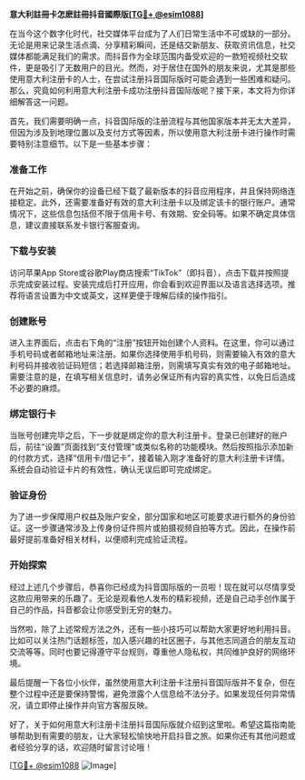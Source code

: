 **意大利註冊卡怎麽註冊抖音國際版[[TG💪+ @esim1088](https://t.me/s/esim1088)]**

在当今这个数字化时代，社交媒体平台成为了人们日常生活中不可或缺的一部分。无论是用来记录生活点滴、分享精彩瞬间，还是结交新朋友、获取资讯信息，社交媒体都能满足我们的需求。而抖音作为全球范围内备受欢迎的一款短视频社交软件，更是吸引了无数用户的目光。然而，对于居住在国外的朋友来说，尤其是那些使用意大利注册卡的人士，在尝试注册抖音国际版时可能会遇到一些困难和疑问。那么，究竟如何利用意大利注册卡成功注册抖音国际版呢？接下来，本文将为你详细解答这一问题。

首先，我们需要明确一点，抖音国际版的注册流程与其他国家版本并无太大差异，但因为涉及到地理位置以及支付方式等因素，所以使用意大利注册卡进行操作时需要特别注意细节。以下是一些基本步骤：

### 准备工作

在开始之前，确保你的设备已经下载了最新版本的抖音应用程序，并且保持网络连接稳定。此外，还需要准备好有效的意大利注册卡以及绑定该卡的银行账户。通常情况下，这些信息包括但不限于信用卡号、有效期、安全码等。如果不确定具体信息，建议直接联系发卡银行客服查询。

### 下载与安装

访问苹果App Store或谷歌Play商店搜索“TikTok”（即抖音），点击下载并按照提示完成安装过程。安装完成后打开应用，你会看到欢迎界面以及语言选择选项。推荐将语言设置为中文或英文，这样更便于理解后续的操作指引。

### 创建账号

进入主界面后，点击右下角的“注册”按钮开始创建个人资料。在这里，你可以通过手机号码或者邮箱地址来注册。如果你选择使用手机号码，则需要输入有效的意大利号码并接收验证码短信；若选择邮箱注册，则需填写真实有效的电子邮箱地址。需要注意的是，在填写相关信息时，请务必保证所有内容的真实性，以免日后造成不必要的麻烦。

### 绑定银行卡

当账号创建完毕之后，下一步就是绑定你的意大利注册卡。登录已创建好的账户后，前往“设置”页面找到“支付管理”或类似名称的功能模块。然后按照指示添加新的付款方式，选择“信用卡/借记卡”，接着输入刚才准备好的意大利注册卡详情。系统会自动验证卡片的有效性，确认无误后即可完成绑定。

### 验证身份

为了进一步保障用户权益及账户安全，部分国家和地区可能要求进行额外的身份验证。这一步骤通常涉及上传身份证件照片或拍摄视频自拍等方式。因此，在操作前最好提前准备好相关材料，以便顺利完成验证流程。

### 开始探索

经过上述几个步骤后，恭喜你已经成为抖音国际版的一员啦！现在就可以尽情享受这款应用带来的乐趣了。无论是观看他人发布的精彩视频，还是自己动手创作属于自己的作品，抖音都会让你感受到无穷的魅力。

当然啦，除了上述常规方法之外，还有一些小技巧可以帮助大家更好地利用抖音。比如可以关注热门话题标签，加入感兴趣的社区圈子，与其他志同道合的朋友互动交流等等。同时也要记得遵守平台规则，尊重他人隐私权，共同维护良好的网络环境。

最后提醒一下各位小伙伴，虽然使用意大利注册卡注册抖音国际版并不复杂，但在整个过程中还是要保持警惕，避免泄露个人信息给不法分子。如果发现任何异常情况，请立即停止操作并向官方客服反映。

好了，关于如何用意大利注册卡注册抖音国际版就介绍到这里啦。希望这篇指南能够帮助到有需要的朋友，让大家轻松愉快地开启抖音之旅。如果你还有其他问题或者经验分享的话，欢迎随时留言讨论哦！

[[TG💪+ @esim1088](https://t.me/s/esim1088) ![Image](https://i.postimg.cc/4NQfJmqS/Snipaste-2025-05-13-00-14-12.png)]